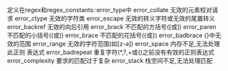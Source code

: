 定义在regex和regex_constants::error_type中
error_collate       无效的元素校对请求
error_ctype         无效的字符类
error_escape        无效的转义字符或无效的尾置转义
error_backref       无效的向后引用
error_brack         不匹配的方括号([或])
error_paren         不匹配的小括号((或))
error_brace         不匹配的花括号({或})
error_badbrace      {}中无效的范围
error_range         无效的字符范围(如[z-a])
error_space         内存不足,无法处理此正则 表达式
error_badrepeat     重复字符(*,?,+或{)之前没有有效的正则表达式
error_complexity    要求的匹配过于复杂
error_stack         栈空间不足,无法处理匹配
